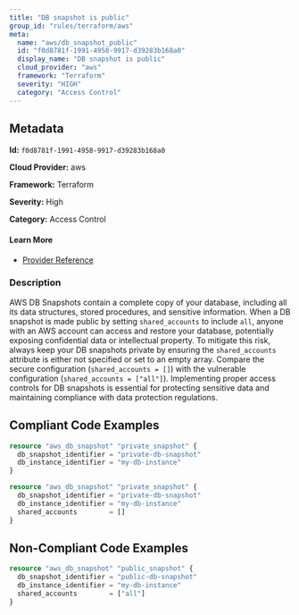 ```yaml
---
title: "DB snapshot is public"
group_id: "rules/terraform/aws"
meta:
  name: "aws/db_snapshot_public"
  id: "f0d8781f-1991-4958-9917-d39283b168a0"
  display_name: "DB snapshot is public"
  cloud_provider: "aws"
  framework: "Terraform"
  severity: "HIGH"
  category: "Access Control"
---
```

## Metadata

**Id:** `f0d8781f-1991-4958-9917-d39283b168a0`

**Cloud Provider:** aws

**Framework:** Terraform

**Severity:** High

**Category:** Access Control

#### Learn More

 - [Provider Reference](https://registry.terraform.io/providers/hashicorp/aws/latest/docs/resources/db_snapshot#shared_accounts-1)

### Description

 AWS DB Snapshots contain a complete copy of your database, including all its data structures, stored procedures, and sensitive information. When a DB snapshot is made public by setting `shared_accounts` to include `all`, anyone with an AWS account can access and restore your database, potentially exposing confidential data or intellectual property. To mitigate this risk, always keep your DB snapshots private by ensuring the `shared_accounts` attribute is either not specified or set to an empty array. Compare the secure configuration (`shared_accounts = []`) with the vulnerable configuration (`shared_accounts = ["all"]`). Implementing proper access controls for DB snapshots is essential for protecting sensitive data and maintaining compliance with data protection regulations.


## Compliant Code Examples
```terraform
resource "aws_db_snapshot" "private_snapshot" {
  db_snapshot_identifier = "private-db-snapshot"
  db_instance_identifier = "my-db-instance"
}

```

```terraform
resource "aws_db_snapshot" "private_snapshot" {
  db_snapshot_identifier = "private-db-snapshot"
  db_instance_identifier = "my-db-instance"
  shared_accounts        = []
}

```
## Non-Compliant Code Examples
```terraform
resource "aws_db_snapshot" "public_snapshot" {
  db_snapshot_identifier = "public-db-snapshot"
  db_instance_identifier = "my-db-instance"
  shared_accounts        = ["all"]
}

```